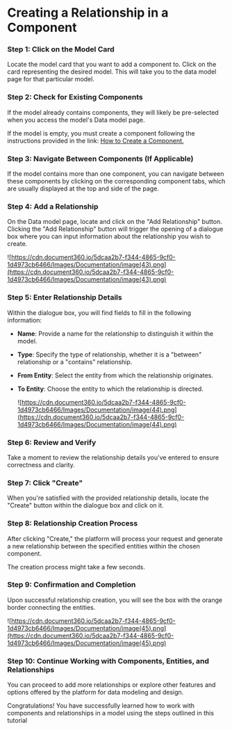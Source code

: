 # Creating a Relationship in a Component

### **Step 1: Click on the Model Card**

Locate the model card that you want to add a component to. Click on the card representing the desired model. This will take you to the data model page for that particular model.

### **Step 2: Check for Existing Components**

If the model already contains components, they will likely be pre-selected when you access the model's Data model page.

If the model is empty, you must create a component following the instructions provided in the link: [How to Create a Component.](https://www.notion.so/v1/docs/how-to-create-a-component)

### **Step 3: Navigate Between Components (If Applicable)**

If the model contains more than one component, you can navigate between these components by clicking on the corresponding component tabs, which are usually displayed at the top and side of the page.

### **Step 4: Add a Relationship**

On the Data model page, locate and click on the "Add Relationship" button. Clicking the "Add Relationship" button will trigger the opening of a dialogue box where you can input information about the relationship you wish to create.

![https://cdn.document360.io/5dcaa2b7-f344-4865-9cf0-1d4973cb6466/Images/Documentation/image(43).png](https://cdn.document360.io/5dcaa2b7-f344-4865-9cf0-1d4973cb6466/Images/Documentation/image(43).png)

### **Step 5: Enter Relationship Details**

Within the dialogue box, you will find fields to fill in the following information:

- **Name**: Provide a name for the relationship to distinguish it within the model.
- **Type**: Specify the type of relationship, whether it is a "between" relationship or a "contains" relationship.
- **From Entity**: Select the entity from which the relationship originates.
- **To Entity**: Choose the entity to which the relationship is directed.
    
    ![https://cdn.document360.io/5dcaa2b7-f344-4865-9cf0-1d4973cb6466/Images/Documentation/image(44).png](https://cdn.document360.io/5dcaa2b7-f344-4865-9cf0-1d4973cb6466/Images/Documentation/image(44).png)
    

### **Step 6: Review and Verify**

Take a moment to review the relationship details you've entered to ensure correctness and clarity.

### **Step 7: Click "Create"**

When you're satisfied with the provided relationship details, locate the "Create" button within the dialogue box and click on it.

### **Step 8: Relationship Creation Process**

After clicking "Create," the platform will process your request and generate a new relationship between the specified entities within the chosen component.

The creation process might take a few seconds.

### **Step 9: Confirmation and Completion**

Upon successful relationship creation, you will see the box with the orange border connecting the entities.

![https://cdn.document360.io/5dcaa2b7-f344-4865-9cf0-1d4973cb6466/Images/Documentation/image(45).png](https://cdn.document360.io/5dcaa2b7-f344-4865-9cf0-1d4973cb6466/Images/Documentation/image(45).png)

### **Step 10: Continue Working with Components, Entities, and Relationships**

You can proceed to add more relationships or explore other features and options offered by the platform for data modeling and design.

Congratulations! You have successfully learned how to work with components and relationships in a model using the steps outlined in this tutorial